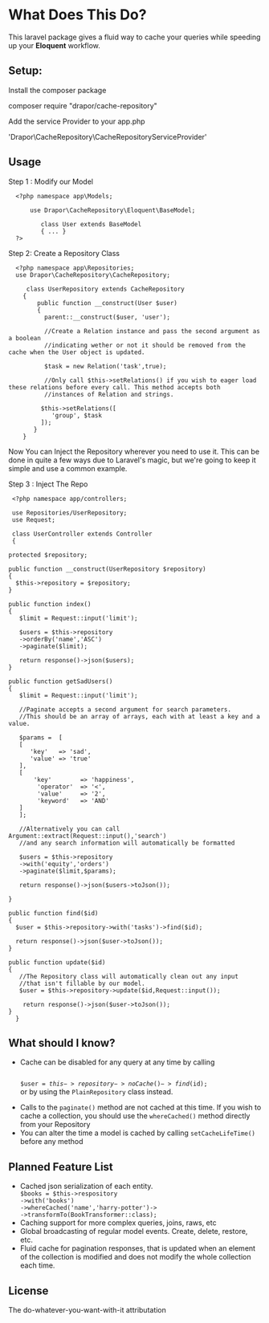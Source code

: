 <h1>What Does This Do?</h1>

<p>
This laravel package gives a fluid way to cache your queries while speeding up your <b>Eloquent</b> workflow.
</p>
<h2>
Setup:
</h2>

<p>
Install the composer package 
</p>
     composer require "drapor/cache-repository"

<p>
Add the service Provider to your app.php
</p>
     'Drapor\CacheRepository\CacheRepositoryServiceProvider' 

<h2>
Usage 
</h2>
<p>
Step 1 : Modify our Model 
</p>

      <?php namespace app\Models;

          use Drapor\CacheRepository\Eloquent\BaseModel;

             class User extends BaseModel
             { ... }
      ?>

<p>
Step 2: Create a Repository Class
</p>

      <?php namespace app\Repositories;
      use Drapor\CacheRepository\CacheRepository;
        
         class UserRepository extends CacheRepository
        {
            public function __construct(User $user)
            {
              parent::__construct($user, 'user');
              
              //Create a Relation instance and pass the second argument as a boolean
              //indicating wether or not it should be removed from the cache when the User object is updated.
              
              $task = new Relation('task',true);
              
              //Only call $this->setRelations() if you wish to eager load these relations before every call. This method accepts both
              //instances of Relation and strings. 

             $this->setRelations([
                'group', $task
             ]);
           }
        }

<p> 
    Now You can Inject the Repository wherever you need to use it.
    This can be done in quite a few ways due to Laravel's magic, but we're 
    going to keep it simple and use a common example.
</p>

<p>Step 3 : Inject The Repo </p>


     <?php namespace app/controllers;

     use Repositories/UserRepository; 
     use Request;

     class UserController extends Controller
     {

    protected $repository;  
    
    public function __construct(UserRepository $repository)
    {
      $this->repository = $repository;
    }

    public function index()
    {
       $limit = Request::input('limit');

       $users = $this->repository
       ->orderBy('name','ASC')
       ->paginate($limit);

       return response()->json($users);
    }

    public function getSadUsers()
    {
       $limit = Request::input('limit');

       //Paginate accepts a second argument for search parameters.
       //This should be an array of arrays, each with at least a key and a value.

       $params =  [
       [ 
          'key'   => 'sad',
          'value' => 'true'
       ],
       [
           'key'        => 'happiness',
            'operator'  => '<',
            'value'     => '2',
            'keyword'   => 'AND'
       ]
       ];

       //Alternatively you can call Argument::extract(Request::input(),'search')
       //and any search information will automatically be formatted

       $users = $this->repository
       ->with('equity','orders')
       ->paginate($limit,$params);

       return response()->json($users->toJson());

    }

    public function find($id)
    {
      $user = $this->repository->with('tasks')->find($id);

      return response()->json($user->toJson());
    }

    public function update($id)
    {
       //The Repository class will automatically clean out any input
       //that isn't fillable by our model.
       $user = $this->repository->update($id,Request::input());

        return response()->json($user->toJson());
    }
      }
<h2>What should I know?</h2>
<ul>
<li>
Cache can be disabled for any query at any time by calling 
<code>


$user = $this->repository->noCache()->find($id);
</code>
or by using the <code>PlainRepository</code> class instead.
</li>
<li>
Calls to the <code>paginate()</code> method are not cached at this time. If you wish to cache a collection, you should use the <code>whereCached()</code> method directly from your Repository
</li>
<li>
You can alter the time a model is cached by calling <code>setCacheLifeTime()</code> before any method
</li>
</ul>

<h2>
Planned Feature List
</h2>

<ul>
<li>
Cached json serialization of each entity. <code> 
$books = $this->respository
->with('books')
->whereCached('name','harry-potter')->
->transformTo(BookTransformer::class);
</code>
</li>
<li>
Caching support for more complex queries, joins, raws, etc
</li>
<li>
Global broadcasting of regular model events. Create, delete, restore, etc.
</li>
<li>
Fluid cache for pagination responses, that is updated when an element of the collection is modified and does not 
modify the whole collection each time. 
</li>

</ul>

<h2>
License
</h2>
<p>
The do-whatever-you-want-with-it attributation 
</p>
